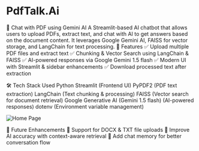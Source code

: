 # PdfTalk.Ai

📄 Chat with PDF using Gemini AI
A Streamlit-based AI chatbot that allows users to upload PDFs, extract text, and chat with AI to get answers based on the document content. It leverages Google Gemini AI, FAISS for vector storage, and LangChain for text processing.
🚀 Features
✅ Upload multiple PDF files and extract text
✅ Chunking & Vector Search using LangChain & FAISS
✅ AI-powered responses via Google Gemini 1.5 flash
✅ Modern UI with Streamlit & sidebar enhancements
✅ Download processed text after extraction

🛠️ Tech Stack Used
Python 
Streamlit (Frontend UI)
PyPDF2 (PDF text extraction)
LangChain (Text chunking & processing)
FAISS (Vector search for document retrieval)
Google Generative AI (Gemini 1.5 flash) (AI-powered responses)
dotenv (Environment variable management)

![Home Page]([https://your-image-url.com/Frontendpic.png])

📌 Future Enhancements
🔹 Support for DOCX & TXT file uploads
🔹 Improve AI accuracy with context-aware retrieval
🔹 Add chat memory for better conversation flow

